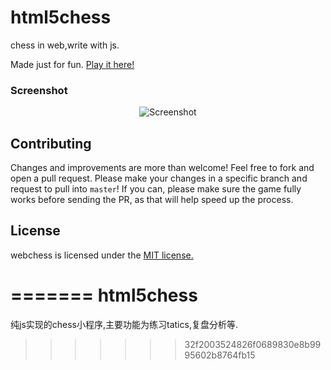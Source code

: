 # html5chess
chess in web,write with js.

Made just for fun. [Play it here!](http://scaiz.com/webchess/)


### Screenshot

<p align="center">
  <img src="http://pictures.gabrielecirulli.com/2048-20140309-234100.png" alt="Screenshot"/>
</p>


## Contributing
Changes and improvements are more than welcome! Feel free to fork and open a pull request. Please make your changes in a specific branch and request to pull into `master`! If you can, please make sure the game fully works before sending the PR, as that will help speed up the process.

## License
webchess is licensed under the [MIT license.](http://scaiz.com/webchess/LICENSE.txt)

=======
html5chess
==========

纯js实现的chess小程序,主要功能为练习tatics,复盘分析等.
>>>>>>> 32f2003524826f0689830e8b9995602b8764fb15
